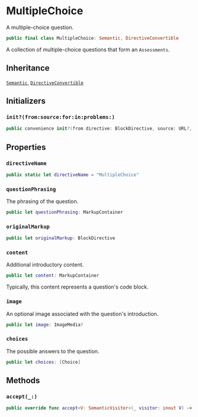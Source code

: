 # MultipleChoice

A multiple-choice question.

``` swift
public final class MultipleChoice: Semantic, DirectiveConvertible 
```

A collection of multiple-choice questions that form an `Assessments`.

## Inheritance

[`Semantic`](/Semantic), [`DirectiveConvertible`](/DirectiveConvertible)

## Initializers

### `init?(from:source:for:in:problems:)`

``` swift
public convenience init?(from directive: BlockDirective, source: URL?, for bundle: DocumentationBundle, in context: DocumentationContext, problems: inout [Problem]) 
```

## Properties

### `directiveName`

``` swift
public static let directiveName = "MultipleChoice"
```

### `questionPhrasing`

The phrasing of the question.

``` swift
public let questionPhrasing: MarkupContainer
```

### `originalMarkup`

``` swift
public let originalMarkup: BlockDirective
```

### `content`

Additional introductory content.

``` swift
public let content: MarkupContainer
```

Typically, this content represents a question's code block.

### `image`

An optional image associated with the question's introduction.

``` swift
public let image: ImageMedia?
```

### `choices`

The possible answers to the question.

``` swift
public let choices: [Choice]
```

## Methods

### `accept(_:)`

``` swift
public override func accept<V: SemanticVisitor>(_ visitor: inout V) -> V.Result 
```
